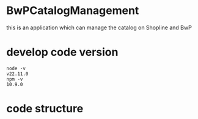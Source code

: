 # BwPCatalogManagement
this is an application which can manage the catalog on Shopline and BwP

# develop code version
``` 
node -v
v22.11.0
npm -v
10.9.0
```

# code structure 

